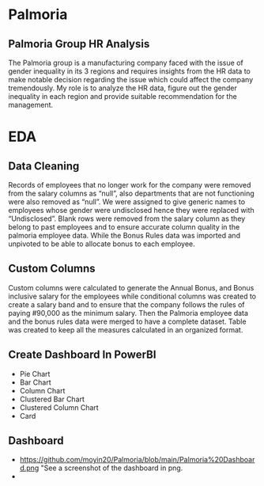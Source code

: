 # Palmoria
## Palmoria Group HR Analysis
The Palmoria group is a manufacturing company faced with the issue of gender inequality in its 3 regions and requires insights from the HR data to make notable decision regarding the issue which could affect the company tremendously.
My role is to analyze the HR data, figure out the gender inequality in each region and provide suitable recommendation for the management.

# EDA 
## Data Cleaning
Records of employees that no longer work for the company were removed from the salary columns as “null”, also departments that are not functioning were also removed as “null”.
We were assigned to give generic names to employees whose gender were undisclosed hence they were replaced with “Undisclosed”.
Blank rows were removed from the salary column as they belong to past employees and to ensure accurate column quality in the palmoria employee data.
While the Bonus Rules data was imported and unpivoted to be able to allocate bonus to each employee.

## Custom Columns
Custom columns were calculated to generate the Annual Bonus, and Bonus inclusive salary for the employees while conditional columns was created to create a salary band and to ensure that the company follows the rules of paying #90,000 as the minimum salary. Then the Palmoria employee data and the bonus rules data were merged to have a complete dataset.
Table was created to keep all the measures calculated in an organized format.

## Create Dashboard In PowerBI
 * Pie Chart
* Bar Chart
* Column Chart
* Clustered Bar Chart
* Clustered Column Chart
* Card
## Dashboard
* https://github.com/moyin20/Palmoria/blob/main/Palmoria%20Dashboard.png "See a screenshot of the dashboard in png.
*  
